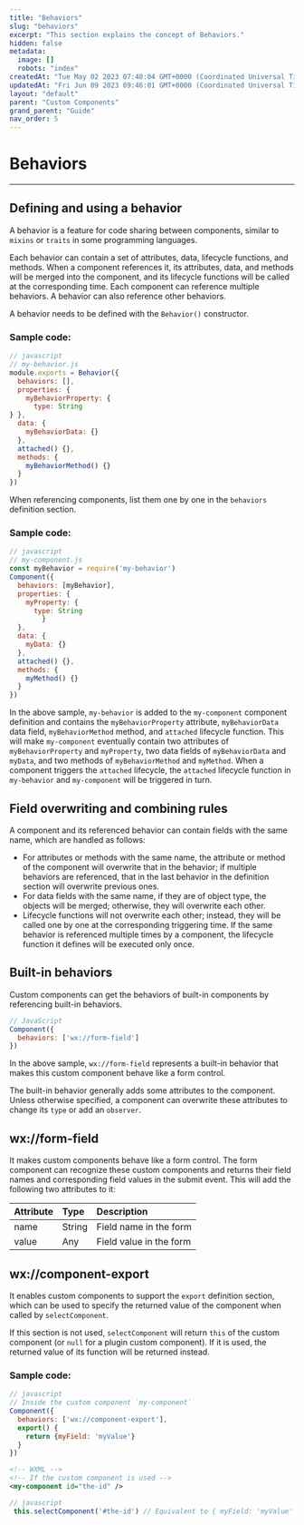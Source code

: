 ```yaml
---
title: "Behaviors"
slug: "behaviors"
excerpt: "This section explains the concept of Behaviors."
hidden: false
metadata: 
  image: []
  robots: "index"
createdAt: "Tue May 02 2023 07:48:04 GMT+0000 (Coordinated Universal Time)"
updatedAt: "Fri Jun 09 2023 09:46:01 GMT+0000 (Coordinated Universal Time)"
layout: "default"
parent: "Custom Components"
grand_parent: "Guide"
nav_order: 5
---
```

# Behaviors 
*** 
## Defining and using a behavior

A behavior is a feature for code sharing between components, similar to `mixins` or `traits` in some programming languages.

Each behavior can contain a set of attributes, data, lifecycle functions, and methods. When a component references it, its attributes, data, and methods will be merged into the component, and its lifecycle functions will be called at the corresponding time. Each component can reference multiple behaviors. A behavior can also reference other behaviors.

A behavior needs to be defined with the `Behavior()` constructor.

### Sample code:

```javascript
// javascript
// my-behavior.js
module.exports = Behavior({
  behaviors: [],
  properties: {
    myBehaviorProperty: {
      type: String
} },
  data: {
    myBehaviorData: {}
  },
  attached() {},
  methods: {
    myBehaviorMethod() {}
  }
})
```

When referencing components, list them one by one in the `behaviors` definition section.

### Sample code:

```javascript
// javascript
// my-component.js
const myBehavior = require('my-behavior')
Component({
  behaviors: [myBehavior],
  properties: {
    myProperty: {
      type: String
		} 
  },
  data: {
    myData: {}
  },
  attached() {},
  methods: {
    myMethod() {}
  }
})
```

In the above sample,  `my-behavior` is added to the `my-component` component definition and contains the   `myBehaviorProperty` attribute, `myBehaviorData` data field, `myBehaviorMethod` method, and `attached` lifecycle function. This will make `my-component` eventually contain two attributes of `myBehaviorProperty` and `myProperty`, two data fields of `myBehaviorData` and `myData`, and two methods of `myBehaviorMethod` and `myMethod`. When a component triggers the `attached` lifecycle, the `attached` lifecycle function in `my-behavior` and `my-component` will be triggered in turn.

## Field overwriting and combining rules

A component and its referenced behavior can contain fields with the same name, which are handled as follows:

- For attributes or methods with the same name, the attribute or method of the component will overwrite that in the behavior; if multiple behaviors are referenced, that in the last behavior in the definition section will overwrite previous ones.
- For data fields with the same name, if they are of object type, the objects will be merged; otherwise, they will overwrite each other.
- Lifecycle functions will not overwrite each other; instead, they will be called one by one at the corresponding triggering time. If the same behavior is referenced multiple times by a component, the lifecycle function it defines will be executed only once.

## Built-in behaviors

Custom components can get the behaviors of built-in components by referencing built-in behaviors.

```javascript
// JavaScript
Component({
  behaviors: ['wx://form-field']
})
```

In the above sample, `wx://form-field` represents a built-in behavior that makes this custom component behave like a form control.

The built-in behavior generally adds some attributes to the component. Unless otherwise specified, a component can overwrite these attributes to change its `type` or add an `observer`.

## wx://form-field

It makes custom components behave like a form control. The form component can recognize these custom components and returns their field names and corresponding field values in the submit event. This will add the following two attributes to it:

| Attribute | Type   | Description             |
| :-------- | :----- | :---------------------- |
| name      | String | Field name in the form  |
| value     | Any    | Field value in the form |

## wx://component-export

It enables custom components to support the `export` definition section, which can be used to specify the returned value of the component when called by `selectComponent`.

If this section is not used, `selectComponent` will return `this` of the custom component (or `null` for a plugin custom component). If it is used, the returned value of its function will be returned instead.

### Sample code:

```javascript
// javascript
// Inside the custom component `my-component`
Component({
  behaviors: ['wx://component-export'],
  export() {
    return {myField: 'myValue'}
  }
})
```

```xml
<!-- WXML -->
<!-- If the custom component is used -->
<my-component id="the-id" />
```

```javascript
// javascript
 this.selectComponent('#the-id') // Equivalent to { myField: 'myValue' }
```
